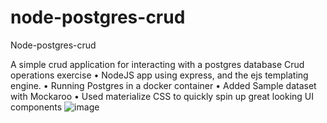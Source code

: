 # node-postgres-crud
Node-postgres-crud


A simple crud application for interacting with a postgres database
Crud operations exercise
	• NodeJS app using express, and the ejs templating engine.
	• Running Postgres in a docker container
	• Added Sample dataset with Mockaroo
	• Used materialize CSS to quickly spin up great looking UI components
![image](https://user-images.githubusercontent.com/49034904/212566544-164688c0-60c1-4ad0-8eec-3d38f320a159.png)

